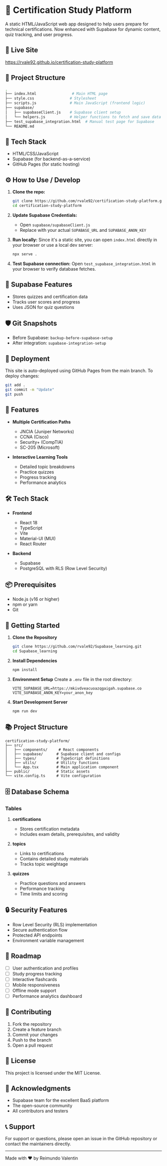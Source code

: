 # 🧠 Certification Study Platform

A static HTML/JavaScript web app designed to help users prepare for technical certifications. Now enhanced with Supabase for dynamic content, quiz tracking, and user progress.

## 🔗 Live Site
https://rvale92.github.io/certification-study-platform

## 📁 Project Structure
```bash
.
├── index.html                # Main HTML page
├── style.css                # Stylesheet
├── scripts.js               # Main JavaScript (frontend logic)
├── supabase/
│   ├── supabaseClient.js    # Supabase client setup
│   └── helpers.js           # Helper functions to fetch and save data
├── test_supabase_integration.html  # Manual test page for Supabase
└── README.md
```

## 🧰 Tech Stack
- HTML/CSS/JavaScript
- Supabase (for backend-as-a-service)
- GitHub Pages (for static hosting)

## ⚙️ How to Use / Develop

1. **Clone the repo:**
   ```bash
   git clone https://github.com/rvale92/certification-study-platform.git
   cd certification-study-platform
   ```

2. **Update Supabase Credentials:**
   - Open `supabase/supabaseClient.js`
   - Replace with your actual `SUPABASE_URL` and `SUPABASE_ANON_KEY`

3. **Run locally:**
   Since it's a static site, you can open `index.html` directly in your browser or use a local dev server:
   ```bash
   npx serve .
   ```

4. **Test Supabase connection:**
   Open `test_supabase_integration.html` in your browser to verify database fetches.

## 🧪 Supabase Features
- Stores quizzes and certification data
- Tracks user scores and progress
- Uses JSON for quiz questions

## 🛡️ Git Snapshots
- Before Supabase: `backup-before-supabase-setup`
- After integration: `supabase-integration-setup`

## 🚀 Deployment
This site is auto-deployed using GitHub Pages from the main branch. To deploy changes:

```bash
git add .
git commit -m "Update"
git push
```

## 🌟 Features

- **Multiple Certification Paths**
  - JNCIA (Juniper Networks)
  - CCNA (Cisco)
  - Security+ (CompTIA)
  - SC-205 (Microsoft)

- **Interactive Learning Tools**
  - Detailed topic breakdowns
  - Practice quizzes
  - Progress tracking
  - Performance analytics

## 🛠️ Tech Stack

- **Frontend**
  - React 18
  - TypeScript
  - Vite
  - Material-UI (MUI)
  - React Router

- **Backend**
  - Supabase
  - PostgreSQL with RLS (Row Level Security)

## 📦 Prerequisites

- Node.js (v16 or higher)
- npm or yarn
- Git

## 🚀 Getting Started

1. **Clone the Repository**
   ```bash
   git clone https://github.com/rvale92/Supabase_learning.git
   cd Supabase_learning
   ```

2. **Install Dependencies**
   ```bash
   npm install
   ```

3. **Environment Setup**
   Create a `.env` file in the root directory:
   ```env
   VITE_SUPABASE_URL=https://mkivdveacuoazqgaigah.supabase.co
   VITE_SUPABASE_ANON_KEY=your_anon_key
   ```

4. **Start Development Server**
   ```bash
   npm run dev
   ```

## 📚 Project Structure

```
certification-study-platform/
├── src/
│   ├── components/     # React components
│   ├── supabase/      # Supabase client and configs
│   ├── types/         # TypeScript definitions
│   ├── utils/         # Utility functions
│   └── App.tsx        # Main application component
├── public/            # Static assets
└── vite.config.ts     # Vite configuration
```

## 🗄️ Database Schema

### Tables

1. **certifications**
   - Stores certification metadata
   - Includes exam details, prerequisites, and validity

2. **topics**
   - Links to certifications
   - Contains detailed study materials
   - Tracks topic weightage

3. **quizzes**
   - Practice questions and answers
   - Performance tracking
   - Time limits and scoring

## 🔒 Security Features

- Row Level Security (RLS) implementation
- Secure authentication flow
- Protected API endpoints
- Environment variable management

## 🎯 Roadmap

- [ ] User authentication and profiles
- [ ] Study progress tracking
- [ ] Interactive flashcards
- [ ] Mobile responsiveness
- [ ] Offline mode support
- [ ] Performance analytics dashboard

## 🤝 Contributing

1. Fork the repository
2. Create a feature branch
3. Commit your changes
4. Push to the branch
5. Open a pull request

## 📝 License

This project is licensed under the MIT License.

## 🙏 Acknowledgments

- Supabase team for the excellent BaaS platform
- The open-source community
- All contributors and testers

## 📞 Support

For support or questions, please open an issue in the GitHub repository or contact the maintainers directly.

---

Made with ❤️ by Reimundo Valentin
